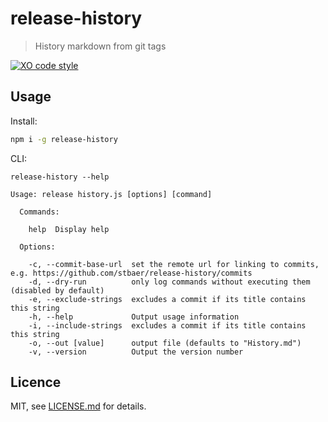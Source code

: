 # release-history
> History markdown from git tags

[![XO code style](https://img.shields.io/badge/code_style-XO-5ed9c7.svg)](https://github.com/sindresorhus/xo)

## Usage

Install:

```bash
npm i -g release-history
```

CLI:
```
release-history --help

Usage: release history.js [options] [command]

  Commands:

    help  Display help

  Options:

    -c, --commit-base-url  set the remote url for linking to commits, e.g. https://github.com/stbaer/release-history/commits
    -d, --dry-run          only log commands without executing them (disabled by default)
    -e, --exclude-strings  excludes a commit if its title contains this string
    -h, --help             Output usage information
    -i, --include-strings  excludes a commit if its title contains this string
    -o, --out [value]      output file (defaults to "History.md")
    -v, --version          Output the version number
```

## Licence

MIT, see [LICENSE.md](https://github.com/stbaer/release-history/blob/master/LICENSE.md) for details.
